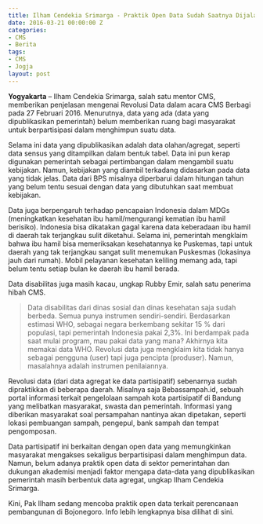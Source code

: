 ```yaml
---
title: Ilham Cendekia Srimarga - Praktik Open Data Sudah Saatnya Dijalankan
date: 2016-03-21 00:00:00 Z
categories:
- CMS
- Berita
tags:
- CMS
- Jogja
layout: post
---
```


**Yogyakarta** – Ilham Cendekia Srimarga, salah satu mentor CMS, memberikan penjelasan mengenai Revolusi Data dalam acara CMS Berbagi pada 27 Februari 2016. Menurutnya, data yang ada (data yang dipublikasikan pemerintah) belum memberikan ruang bagi masyarakat untuk berpartisipasi dalam menghimpun suatu data.

Selama ini data yang dipublikasikan adalah data olahan/agregat, seperti data sensus yang ditampilkan dalam bentuk tabel. Data ini pun kerap digunakan pemerintah sebagai pertimbangan dalam mengambil suatu kebijakan. Namun, kebijakan yang diambil terkadang didasarkan pada data yang tidak jelas. Data dari BPS misalnya diperbarui dalam hitungan tahun yang belum tentu sesuai dengan data yang dibutuhkan saat membuat kebijakan.

Data juga berpengaruh terhadap pencapaian Indonesia dalam MDGs (meningkatkan kesehatan ibu hamil/mengurangi kematian ibu hamil berisiko). Indonesia bisa dikatakan gagal karena data keberadaan ibu hamil di daerah tak terjangkau sulit diketahui. Selama ini, pemerintah mengklaim bahwa ibu hamil bisa memeriksakan kesehatannya ke Puskemas, tapi untuk daerah yang tak terjangkau sangat sulit menemukan Puskesmas (lokasinya jauh dari rumah). Mobil pelayanan kesehatan keliling memang ada, tapi belum tentu setiap bulan ke daerah ibu hamil berada.

Data disabilitas juga masih kacau, ungkap Rubby Emir, salah satu penerima hibah CMS.

> Data disabilitas dari dinas sosial dan dinas kesehatan saja sudah berbeda. Semua punya instrumen sendiri-sendiri. Berdasarkan estimasi WHO, sebagai negara berkembang sekitar 15 % dari populasi, tapi pemerintah Indonesia pakai 2,3%. Ini berdampak pada saat mulai program, mau pakai data yang mana? Akhirnya kita memakai data WHO. Revolusi data juga mengklaim kita tidak hanya sebagai pengguna (user) tapi juga pencipta (produser). Namun, masalahnya adalah instrumen penilaiannya.

Revolusi data (dari data agregat ke data partisipatif) sebenarnya sudah dipraktikkan di beberapa daerah. Misalnya saja Bebassampah.id, sebuah portal informasi terkait pengelolaan sampah kota partisipatif di Bandung yang melibatkan masyarakat, swasta dan pemerintah. Informasi yang diberikan masyarakat soal persampahan nantinya akan dipetakan, seperti lokasi pembuangan sampah, pengepul, bank sampah dan tempat pengomposan.

Data partisipatif ini berkaitan dengan open data yang memungkinkan masyarakat mengakses sekaligus berpartisipasi dalam menghimpun data. Namun, belum adanya praktik open data di sektor pemerintahan dan dukungan akademisi menjadi faktor mengapa data-data yang dipublikasikan pemerintah masih berbentuk data agregat, ungkap Ilham Cendekia Srimarga.

Kini, Pak Ilham sedang mencoba praktik open data terkait perencanaan pembangunan di Bojonegoro. Info lebih lengkapnya bisa dilihat di sini.
